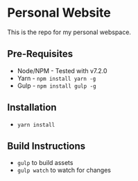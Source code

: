 # Personal Website
This is the repo for my personal webspace.

## Pre-Requisites
- Node/NPM - Tested with v7.2.0
- Yarn - `npm install yarn -g`
- Gulp - `npm install gulp -g`

## Installation
- `yarn install`

## Build Instructions
- `gulp` to build assets
- `gulp watch` to watch for changes
